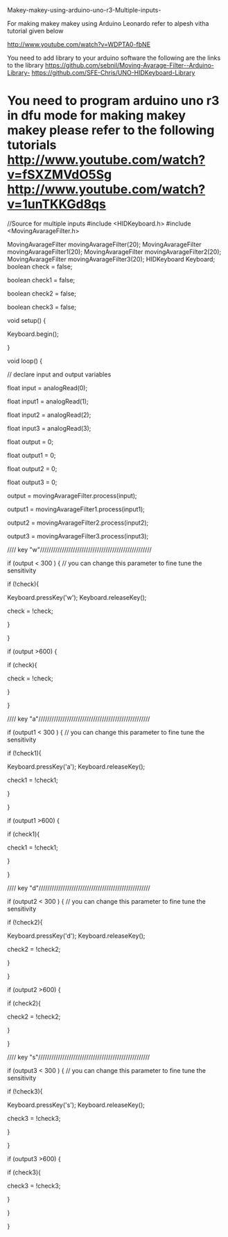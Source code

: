 Makey-makey-using-arduino-uno-r3-Multiple-inputs-


For making makey makey using  Arduino Leonardo refer to alpesh vitha tutorial given below


http://www.youtube.com/watch?v=WDPTA0-fbNE

You need to add library to your arduino software the following are the links to the library
https://github.com/sebnil/Moving-Avarage-Filter--Arduino-Library-
https://github.com/SFE-Chris/UNO-HIDKeyboard-Library



You need to program arduino uno r3 in dfu mode for making makey makey please refer to the following tutorials
http://www.youtube.com/watch?v=fSXZMVdO5Sg
http://www.youtube.com/watch?v=1unTKKGd8qs
=================================================
//Source for multiple inputs
#include <HIDKeyboard.h>
#include <MovingAvarageFilter.h>

MovingAvarageFilter movingAvarageFilter(20);
MovingAvarageFilter movingAvarageFilter1(20);
MovingAvarageFilter movingAvarageFilter2(20);
MovingAvarageFilter movingAvarageFilter3(20);
HIDKeyboard Keyboard;
boolean check = false;

boolean check1 = false;

boolean check2 = false;

boolean check3 = false;


 

void setup() {
     
Keyboard.begin();
 
}

 
void loop() {        

 

// declare input and output variables

 

float input =  analogRead(0);

float input1 =  analogRead(1); 

float input2 =  analogRead(2);

float input3 =  analogRead(3);

 

float output = 0;

float output1 = 0;

float output2 = 0;

float output3 = 0;

 
output = movingAvarageFilter.process(input);

output1 = movingAvarageFilter1.process(input1);

output2 = movingAvarageFilter2.process(input2);

output3 = movingAvarageFilter3.process(input3);

 
////  key "w"///////////////////////////////////////////////////

if (output < 300 ) {   // you can change this parameter to fine tune the sensitivity

if (!check){         

Keyboard.pressKey('w');
Keyboard.releaseKey();        


check = !check;   

  }         

  }
 

if (output >600) {     

  if (check){               

  check = !check;   

  }     

  }
 

 ////  key "a"///////////////////////////////////////////////////

if (output1 < 300 ) {   // you can change this parameter to fine tune the sensitivity

if (!check1){         

Keyboard.pressKey('a');
Keyboard.releaseKey();       

       

check1 = !check1;   

  }         

  }

if (output1 >600) {     

  if (check1){               

  check1 = !check1;   

  }     

  }

 

  ////  key "d"///////////////////////////////////////////////////

 

if (output2 < 300 ) {   // you can change this parameter to fine tune the sensitivity

if (!check2){         

Keyboard.pressKey('d');
Keyboard.releaseKey();      

      

check2 = !check2;   

  }         

  }

 

if (output2 >600) {     

  if (check2){               

  check2 = !check2;   

  }     

  }


   ////  key "s"///////////////////////////////////////////////////
 
if (output3 < 300 ) {   // you can change this parameter to fine tune the sensitivity

if (!check3){         

Keyboard.pressKey('s');
Keyboard.releaseKey();        

   

check3 = !check3;   

  }         

  }

if (output3 >600) {     

  if (check3){               

  check3 = !check3;   

  }     

  }


}
